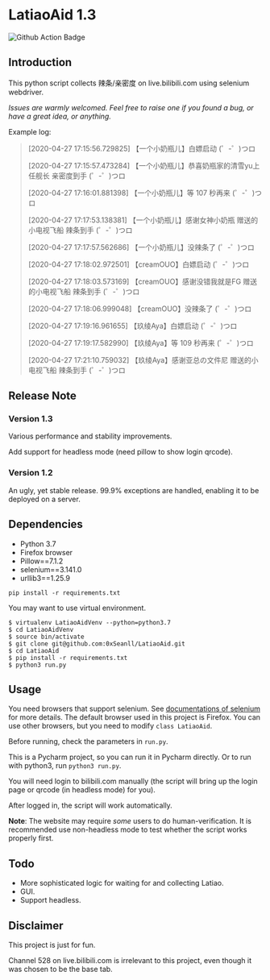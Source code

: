 # LatiaoAid 1.3

![Github Action Badge](https://github.com/0xSeanll/LatiaoAid/workflows/LatiaoAid/badge.svg)

## Introduction

This python script collects 辣条/亲密度 on live.bilibili.com using selenium webdriver.

*Issues are warmly welcomed. Feel free to raise one if you found a bug, or have a great idea, or anything.*

Example log:

>[2020-04-27 17:15:56.729825] 【一个小奶瓶儿】白嫖启动 (゜-゜)つロ 
>
>[2020-04-27 17:15:57.473284] 【一个小奶瓶儿】恭喜奶瓶家的清雪yu上任舰长 亲密度到手 (゜-゜)つロ 
>
>[2020-04-27 17:16:01.881398] 【一个小奶瓶儿】等 107 秒再来 (゜-゜)つロ 
>
>[2020-04-27 17:17:53.138381] 【一个小奶瓶儿】感谢女神小奶瓶 赠送的小电视飞船 辣条到手 (゜-゜)つロ 
>
>[2020-04-27 17:17:57.562686] 【一个小奶瓶儿】没辣条了 (゜-゜)つロ 
>
>[2020-04-27 17:18:02.972501] 【creamOUO】白嫖启动 (゜-゜)つロ 
>
>[2020-04-27 17:18:03.573169] 【creamOUO】感谢没错我就是FG 赠送的小电视飞船 辣条到手 (゜-゜)つロ 
>
>[2020-04-27 17:18:06.999048] 【creamOUO】没辣条了 (゜-゜)つロ 
>
>[2020-04-27 17:19:16.961655] 【玖绫Aya】白嫖启动 (゜-゜)つロ 
>
>[2020-04-27 17:19:17.582990] 【玖绫Aya】等 109 秒再来 (゜-゜)つロ 
>
>[2020-04-27 17:21:10.759032] 【玖绫Aya】感谢亚总の文件尼 赠送的小电视飞船 辣条到手 (゜-゜)つロ 

## Release Note

### Version 1.3

Various performance and stability improvements.

Add support for headless mode (need pillow to show login qrcode).

### Version 1.2

An ugly, yet stable release. 99.9% exceptions are handled, enabling it to be deployed on a server.

## Dependencies

- Python 3.7
- Firefox browser
- Pillow==7.1.2
- selenium==3.141.0
- urllib3==1.25.9

```shell script
pip install -r requirements.txt
```

You may want to use virtual environment.

```shell script
$ virtualenv LatiaoAidVenv --python=python3.7
$ cd LatiaoAidVenv
$ source bin/activate
$ git clone git@github.com:0xSeanll/LatiaoAid.git
$ cd LatiaoAid
$ pip install -r requirements.txt
$ python3 run.py
```

## Usage

You need browsers that support selenium. See [documentations of selenium](https://selenium-python.readthedocs.io/installation.html#drivers) for more details. The default browser used in this project is Firefox. You can use other browsers, but you need to modify `class LatiaoAid`.
 
Before running, check the parameters in `run.py`.

This is a Pycharm project, so you can run it in Pycharm directly. Or to run with python3, run `python3 run.py`.

You will need login to bilibili.com manually (the script will bring up the login page or qrcode (in headless mode) for you).

After logged in, the script will work automatically.

**Note**: The website may require *some* users to do human-verification. It is recommended use non-headless mode to test whether the script works properly first.

## Todo

- More sophisticated logic for waiting for and collecting Latiao.
- GUI.
- Support headless.

## Disclaimer

This project is just for fun.

Channel 528 on live.bilibili.com is irrelevant to this project, even though it was chosen to be the base tab.
